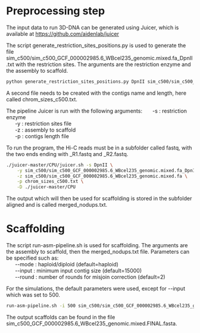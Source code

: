 
# Preprocessing step

The input data to run 3D-DNA can be generated using Juicer, which is available at https://github.com/aidenlab/juicer

The script generate_restriction_sites_positions.py is used to generate the file sim_c500/sim_c500_GCF_000002985.6_WBcel235_genomic.mixed.fa_DpnII.txt with the restriction sites. The arguments are the restriction enzyme and the assembly to scaffold.


```bash
python generate_restriction_sites_positions.py DpnII sim_c500/sim_c500_GCF_000002985.6_WBcel235_genomic.mixed.fa
```

A second file needs to be created with the contigs name and length, here called chrom_sizes_c500.txt.

The pipeline Juicer is run with the following arguments:
&nbsp;&nbsp;&nbsp;&nbsp;&nbsp;&nbsp;-s : restriction enzyme<br/>
&nbsp;&nbsp;&nbsp;&nbsp;&nbsp;&nbsp;-y : restriction sites file<br/>
&nbsp;&nbsp;&nbsp;&nbsp;&nbsp;&nbsp;-z : assembly to scaffold<br/>
&nbsp;&nbsp;&nbsp;&nbsp;&nbsp;&nbsp;-p : contigs length file<br/>

To run the program, the Hi-C reads must be in a subfolder called fastq, with the two ends ending with _R1.fastq and _R2.fastq.


```bash
./juicer-master/CPU/juicer.sh -s DpnII \
    -y sim_c500/sim_c500_GCF_000002985.6_WBcel235_genomic.mixed.fa_DpnII.txt \
    -z sim_c500/sim_c500_GCF_000002985.6_WBcel235_genomic.mixed.fa \
    -p chrom_sizes_c500.txt \
    -D ./juicer-master/CPU
```

The output which will then be used for scaffolding is stored in the subfolder aligned and is called merged_nodups.txt.

# Scaffolding

The script run-asm-pipeline.sh is used for scaffolding. The arguments are the assembly to scaffold, then the merged_nodups.txt file. Parameters can be specified such as:<br/>
&nbsp;&nbsp;&nbsp;&nbsp;&nbsp;&nbsp;--mode : haploid/diploid (default=haploid)<br/>
&nbsp;&nbsp;&nbsp;&nbsp;&nbsp;&nbsp;--input : minimum input contig size (default=15000)<br/>
&nbsp;&nbsp;&nbsp;&nbsp;&nbsp;&nbsp;--round : number of rounds for misjoin correction (default=2)<br/>

For the simulations, the default parameters were used, except for --input which was set to 500.


```bash
run-asm-pipeline.sh -i 500 sim_c500/sim_c500_GCF_000002985.6_WBcel235_genomic.mixed.fa aligned/merged_nodups.txt
```

The output scaffolds can be found in the file sim_c500_GCF_000002985.6_WBcel235_genomic.mixed.FINAL.fasta.
